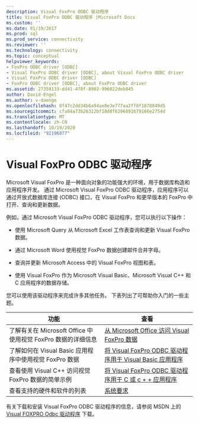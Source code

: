 ```yaml
---
description: Visual FoxPro ODBC 驱动程序
title: Visual FoxPro ODBC 驱动程序 |Microsoft Docs
ms.custom: ''
ms.date: 01/19/2017
ms.prod: sql
ms.prod_service: connectivity
ms.reviewer: ''
ms.technology: connectivity
ms.topic: conceptual
helpviewer_keywords:
- FoxPro ODBC driver [ODBC]
- Visual FoxPro ODBC driver [ODBC], about Visual FoxPro ODBC driver
- Visual FoxPro ODBC driver [ODBC]
- FoxPro ODBC driver [ODBC], about FoxPro ODBC driver
ms.assetid: 27359133-dd41-478f-8902-996022deb845
author: David-Engel
ms.author: v-daenge
ms.openlocfilehash: 8f47c2dd34b6a94ae8e3e777aa2ff8f1878849d5
ms.sourcegitcommit: cfa04a73b26312bf18d8f6296891679166e2754d
ms.translationtype: MT
ms.contentlocale: zh-CN
ms.lasthandoff: 10/19/2020
ms.locfileid: "92196877"
---
```

# <a name="visual-foxpro-odbc-driver"></a>Visual FoxPro ODBC 驱动程序
Microsoft Visual FoxPro 是一种面向对象的功能强大的环境，用于数据库构造和应用程序开发。 通过 Microsoft Visual FoxPro ODBC 驱动程序，应用程序可以通过开放式数据库连接 (ODBC) 接口，在 Visual FoxPro 和更早版本的 FoxPro 中打开、查询和更新数据。  
  
 例如，通过 Microsoft Visual FoxPro ODBC 驱动程序，您可以执行以下操作：  
  
-   使用 Microsoft Query 从 Microsoft Excel 工作表查询和更新 Visual FoxPro 数据。  
  
-   通过 Microsoft Word 使用视觉 FoxPro 数据创建邮件合并字母。  
  
-   查询并更新 Microsoft Access 中的 Visual FoxPro 视图和表。  
  
-   使用 Visual FoxPro 作为 Microsoft Visual Basic、Microsoft Visual C++ 和 C 应用程序的数据存储。  
  
 您可以使用该驱动程序来完成许多其他任务。 下表列出了可帮助你入门的一些主题。  
  
|功能|查看|  
|--------|---------|  
|了解有关在 Microsoft Office 中使用视觉 FoxPro 数据的详细信息|[从 Microsoft Office 访问 Visual FoxPro 数据](../../odbc/microsoft/accessing-visual-foxpro-data-from-microsoft-office.md)|  
|了解如何在 Visual Basic 应用程序中使用视觉 FoxPro 数据|[将 Visual FoxPro ODBC 驱动程序用于 Visual Basic 应用程序](../../odbc/microsoft/using-the-vfp-foxpro-odbc-driver-with-your-visual-basic-application.md)|  
|查看使用 Visual C++ 访问视觉 FoxPro 数据的简单示例|[将 Visual FoxPro ODBC 驱动程序用于 C 或 c + + 应用程序](../../odbc/microsoft/using-the-visual-foxpro-odbc-driver-with-your-c-or-visual-c-application.md)|  
|查看支持的硬件和软件的列表|[系统要求](../../odbc/microsoft/system-requirements-visual-foxpro-odbc-driver.md)|  
  
 有关下载和安装 Visual FoxPro ODBC 驱动程序的信息，请参阅 MSDN 上的 [Visual FOXPRO Odbc 驱动程序](/previous-versions/visualstudio/foxpro/mt490121(v=msdn.10)) 下载。